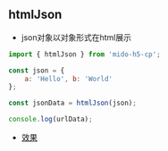 ## htmlJson
- json对象以对象形式在html展示

```js
import { htmlJson } from 'mido-h5-cp';

const json = {
	a: 'Hello', b: 'World'
};

const jsonData = htmlJson(json);

console.log(urlData);
```

- [效果](https://zyxpz.github.io/mido-h5-cp/dist/web/htmlJson/Basic)